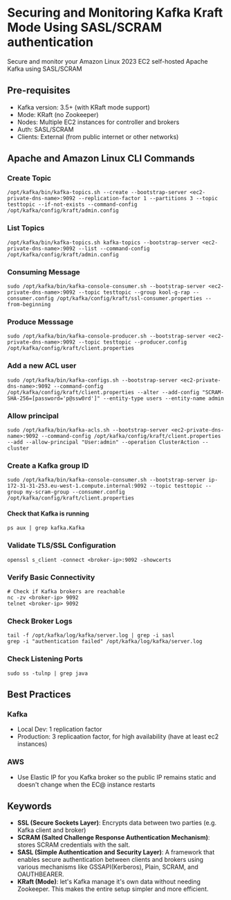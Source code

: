 # Securing and Monitoring Kafka Kraft Mode Using SASL/SCRAM authentication

Secure and monitor your Amazon Linux 2023 EC2 self-hosted Apache Kafka using SASL/SCRAM

## Pre-requisites

- Kafka version: 3.5+ (with KRaft mode support)
- Mode: KRaft (no Zookeeper)
- Nodes: Multiple EC2 instances for controller and brokers
- Auth: SASL/SCRAM
- Clients: External (from public internet or other networks)

## Apache and Amazon Linux CLI Commands

### Create Topic

```cli
/opt/kafka/bin/kafka-topics.sh --create --bootstrap-server <ec2-private-dns-name>:9092 --replication-factor 1 --partitions 3 --topic testtopic --if-not-exists --command-config /opt/kafka/config/kraft/admin.config
```

### List Topics

```cli
/opt/kafka/bin/kafka-topics.sh kafka-topics --bootstrap-server <ec2-private-dns-name>:9092 --list --command-config /opt/kafka/config/kraft/admin.config
```

### Consuming Message

```cli
sudo /opt/kafka/bin/kafka-console-consumer.sh --bootstrap-server <ec2-private-dns-name>:9092 --topic testtopic --group kool-g-rap --consumer.config /opt/kafka/config/kraft/ssl-consumer.properties --from-beginning
```

### Produce Messsage

```cli
sudo /opt/kafka/bin/kafka-console-producer.sh --bootstrap-server <ec2-private-dns-name>:9092 --topic testtopic --producer.config /opt/kafka/config/kraft/client.properties
```

### Add a new ACL user

```cli
sudo /opt/kafka/bin/kafka-configs.sh --bootstrap-server <ec2-private-dns-name>:9092 --command-config /opt/kafka/config/kraft/client.properties --alter --add-config "SCRAM-SHA-256=[password='p@ssw0rd']" --entity-type users --entity-name admin
```

### Allow principal

```cli
sudo /opt/kafka/bin/kafka-acls.sh --bootstrap-server <ec2-private-dns-name>:9092 --command-config /opt/kafka/config/kraft/client.properties --add --allow-principal "User:admin" --operation ClusterAction --cluster
```

### Create a Kafka group ID

```cli
sudo /opt/kafka/bin/kafka-console-consumer.sh --bootstrap-server ip-172-31-31-253.eu-west-1.compute.internal:9092 --topic testtopic --group my-scram-group --consumer.config /opt/kafka/config/kraft/client.properties
```

#### Check that Kafka is running

```cli
ps aux | grep kafka.Kafka
```

### Validate TLS/SSL Configuration

```cli
openssl s_client -connect <broker-ip>:9092 -showcerts
```

### Verify Basic Connectivity

```cli
# Check if Kafka brokers are reachable
nc -zv <broker-ip> 9092
telnet <broker-ip> 9092
```

### Check Broker Logs

```cli
tail -f /opt/kafka/log/kafka/server.log | grep -i sasl
grep -i "authentication failed" /opt/kafka/log/kafka/server.log
```

### Check Listening Ports

```cli
sudo ss -tulnp | grep java
```

## Best Practices

### Kafka

- Local Dev: 1 replication factor
- Production: 3 replicaation factor, for high availability  (have at least ec2 instances)

### AWS

- Use Elastic IP for you Kafka broker so the public IP remains static and doesn't change when the EC@ instance restarts

## Keywords

- **SSL (Secure Sockets Layer)**: Encrypts data between two parties (e.g. Kafka client and broker)
- **SCRAM (Salted Challenge Response Authentication Mechanism)**: stores SCRAM credentials with the salt.
- **SASL (Simple Authentication and Security Layer)**: A framework that enables secure authentication between clients and brokers using various mechanisms like GSSAPI(Kerberos), Plain, SCRAM, and OAUTHBEARER.
- **KRaft (Mode)**: let's Kafka manage it's own data without needing Zookeeper. This makes the entire setup simpler and more efficient.
